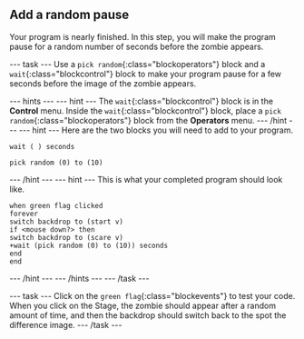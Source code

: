 ## Add a random pause

Your program is nearly finished. In this step, you will make the program pause for a random number of seconds before the zombie appears.

--- task ---
Use a `pick random`{:class="blockoperators"} block and a `wait`{:class="blockcontrol"} block to make your program pause for a few seconds before the image of the zombie appears.

--- hints --- --- hint ---
The `wait`{:class="blockcontrol"} block is in the **Control** menu. Inside the `wait`{:class="blockcontrol"} block, place a `pick random`{:class="blockoperators"} block from the **Operators** menu.
--- /hint --- --- hint ---
Here are the two blocks you will need to add to your program.

```blocks
wait ( ) seconds

pick random (0) to (10)
```

--- /hint --- --- hint ---
This is what your completed program should look like.

```blocks
when green flag clicked
forever
switch backdrop to (start v)
if <mouse down?> then
switch backdrop to (scare v)
+wait (pick random (0) to (10)) seconds
end
end

```

--- /hint --- --- /hints ---
--- /task ---

--- task ---
Click on the `green flag`{:class="blockevents"} to test your code. When you click on the Stage, the zombie should appear after a random amount of time, and then the backdrop should switch back to the spot the difference image.
--- /task ---


